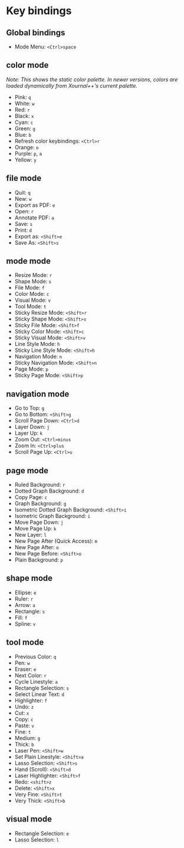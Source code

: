 # Key bindings

## Global bindings

* Mode Menu: `<Ctrl>space`

## color mode

*Note: This shows the static color palette. In newer versions, colors are loaded dynamically from Xournal++'s current palette.*

* Pink: `q`
* White: `w`
* Red: `r`
* Black: `x`
* Cyan: `c`
* Green: `g`
* Blue: `b`
* Refresh color keybindings: `<Ctrl>r`
* Orange: `o`
* Purple: `p`, `a`
* Yellow: `y`

## file mode

* Quit: `q`
* New: `w`
* Export as PDF: `e`
* Open: `r`
* Annotate PDF: `a`
* Save: `s`
* Print: `d`
* Export as: `<Shift>e`
* Save As: `<Shift>s`

## mode mode

* Resize Mode: `r`
* Shape Mode: `s`
* File Mode: `f`
* Color Mode: `c`
* Visual Mode: `v`
* Tool Mode: `t`
* Sticky Resize Mode: `<Shift>r`
* Sticky Shape Mode: `<Shift>s`
* Sticky File Mode: `<Shift>f`
* Sticky Color Mode: `<Shift>c`
* Sticky Visual Mode: `<Shift>v`
* Line Style Mode: `h`
* Sticky Line Style Mode: `<Shift>h`
* Navigation Mode: `n`
* Sticky Navigation Mode: `<Shift>n`
* Page Mode: `p`
* Sticky Page Mode: `<Shift>p`

## navigation mode

* Go to Top: `g`
* Go to Bottom: `<Shift>g`
* Scroll Page Down: `<Ctrl>d`
* Layer Down: `j`
* Layer Up: `k`
* Zoom Out: `<Ctrl>minus`
* Zoom In: `<Ctrl>plus`
* Scroll Page Up: `<Ctrl>u`

## page mode

* Ruled Background: `r`
* Dotted Graph Background: `d`
* Copy Page: `c`
* Graph Background: `g`
* Isometric Dotted Graph Background: `<Shift>i`
* Isometric Graph Background: `i`
* Move Page Down: `j`
* Move Page Up: `k`
* New Layer: `l`
* New Page After (Quick Access): `m`
* New Page After: `o`
* New Page Before: `<Shift>o`
* Plain Background: `p`

## shape mode

* Ellipse: `e`
* Ruler: `r`
* Arrow: `a`
* Rectangle: `s`
* Fill: `f`
* Spline: `v`

## tool mode

* Previous Color: `q`
* Pen: `w`
* Eraser: `e`
* Next Color: `r`
* Cycle Linestyle: `a`
* Rectangle Selection: `s`
* Select Linear Text: `d`
* Highlighter: `f`
* Undo: `z`
* Cut: `x`
* Copy: `c`
* Paste: `v`
* Fine: `t`
* Medium: `g`
* Thick: `b`
* Laser Pen: `<Shift>w`
* Set Plain Linestyle: `<Shift>a`
* Lasso Selection: `<Shift>s`
* Hand (Scroll): `<Shift>d`
* Laser Highlighter: `<Shift>f`
* Redo: `<shift>z`
* Delete: `<Shift>x`
* Very Fine: `<Shift>t`
* Very Thick: `<Shift>b`

## visual mode

* Rectangle Selection: `e`
* Lasso Selection: `l`
